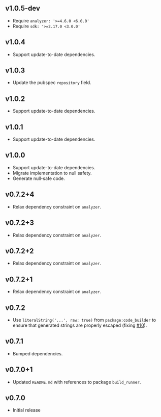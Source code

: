 ## v1.0.5-dev

* Require `analyzer: '>=4.6.0 <6.0.0'`
* Require `sdk: '>=2.17.0 <3.0.0'`

## v1.0.4

* Support update-to-date dependencies.

## v1.0.3

* Update the pubspec `repository` field.

## v1.0.2

* Support update-to-date dependencies.

## v1.0.1

* Support update-to-date dependencies.

## v1.0.0

* Support update-to-date dependencies.
* Migrate implementation to null safety.
* Generate null-safe code.

## v0.7.2+4

 * Relax dependency constraint on `analyzer`.

## v0.7.2+3

 * Relax dependency constraint on `analyzer`.

## v0.7.2+2

 * Relax dependency constraint on `analyzer`.

## v0.7.2+1

 * Relax dependency constraint on `analyzer`.

## v0.7.2

 * Use `literalString('...', raw: true)` from `package:code_builder` to ensure
   that generated strings are properly escaped (fixing [#10][issue-10]).

[issue-10]: https://github.com/google/dart-neats/issues/10

## v0.7.1

 * Bumped dependencies.

## v0.7.0+1

 * Updated `README.md` with references to package `build_runner`.

## v0.7.0

 * Initial release

